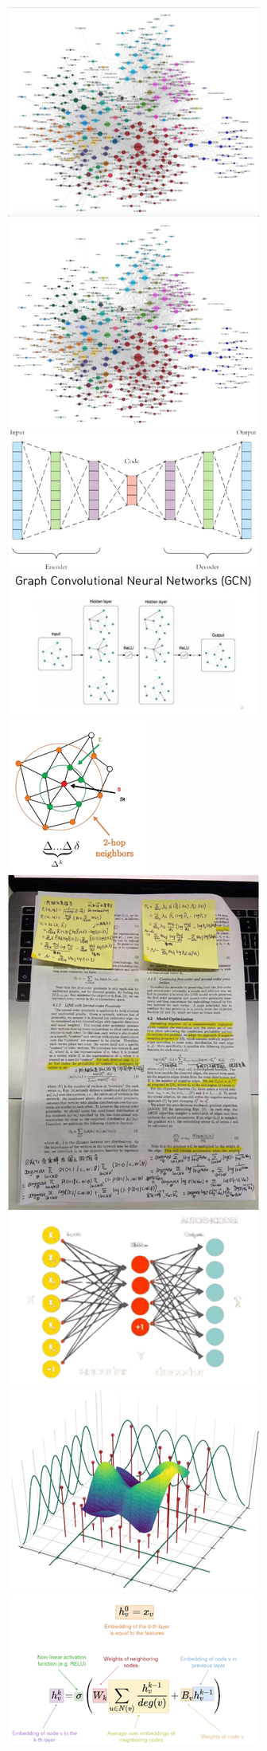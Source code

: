 <img src="banner-2.png">
<img src="banner.png">
<img src="coding.png">
<img src="gcn.png">
<img src="laplacian-gcn.png">
<img src="line.png">
<img src="sdne.png">
<img src="spline-gcn.png">
<img src="vanilla-gnn.png">
